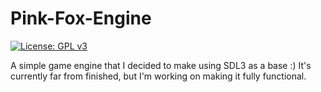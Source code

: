 # Pink-Fox-Engine

[![License: GPL v3](https://img.shields.io/badge/License-GPLv3-blue.svg)](https://www.gnu.org/licenses/gpl-3.0)

A simple game engine that I decided to make using SDL3 as a base :)
It's currently far from finished, but I'm working on making it fully functional.
